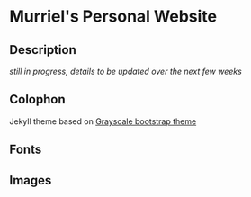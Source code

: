 Murriel's Personal Website
=========================

## Description
_still in progress, details to be updated over the next few weeks_

## Colophon

Jekyll theme based on [Grayscale bootstrap theme ](http://ironsummitmedia.github.io/startbootstrap-grayscale/)

## Fonts

## Images
